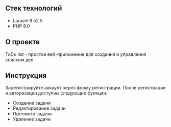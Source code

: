 ## Стек технологий
* Laravel 9.52.5
* PHP 8.0

## О проекте

ToDo list - простое веб-приложение для создания и управления списком дел

## Инструкция
Зарегистрируйте аккаунт через форму регистрации.
После регистрации и авторазации доступны следующие функции:
* Создание задачи
* Редактирование задачи
* Просмотр задачи
* Удаление задачи
